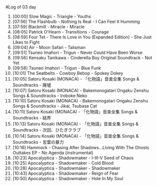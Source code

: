 #Log of 03 day

1. [00:00] Slow Magic - Triangle - Youths
1. [07:56] The Flashbulb - Nothing Is Real - I Can Feel It Humming
1. [07:59] Blackmill - Miracle - Miracle
1. [08:05] Patrick O'Hearn - Transitions - Courage
1. [08:59] Four Tet - There Is Love in You (Expanded Edition) - She Just Likes to Fight
1. [09:04] Air - Moon Safari - Talisman
1. [09:51] Tsuneo Imahori - Trigun - Never Could Have Been Worse
1. [09:56] Kensaku Tanikawa - Cinderella Boy Original Soundtrack - Not Yet
1. [09:58] Tsuneo Imahori - Trigun - Blue Funk
1. [10:01] The Seatbelts - Cowboy Bebop - Spokey Dokey
1. [10:05] Satoru Kosaki (MONACA) - 「化物語」音楽全集 Songs & Soundtracks - 廃墟
1. [10:07] Satoru Kosaki (MONACA) - Bakemonogatari Ongaku Zenshu Songs & Soundtracks - Iroboke Neko
1. [10:10] Satoru Kosaki (MONACA) - Bakemonogatari Ongaku Zenshu Songs & Soundtracks - Jikai, Tsubasa Cat
1. [10:11] Satoru Kosaki (MONACA) - 「化物語」音楽全集 Songs & Soundtracks - 結界
1. [10:13] Satoru Kosaki (MONACA) - 「化物語」音楽全集 Songs & Soundtracks - 次回、ひたぎクラブ
1. [10:14] Satoru Kosaki (MONACA) - 「化物語」音楽全集 Songs & Soundtracks - 言葉の暴力
1. [10:16] Hammock - Chasing After Shadows...Living With The Ghosts Outtakes EP - No Agenda (instrumental)
1. [10:23] Apocalyptica - Shadowmaker - I-III-V Seed of Chaos
1. [10:25] Apocalyptica - Shadowmaker - Cold Blood
1. [10:28] Apocalyptica - Shadowmaker - Shadowmaker
1. [10:43] Apocalyptica - Shadowmaker - Reign of Fear
1. [10:50] Apocalyptica - Shadowmaker - Hole In My Soul
